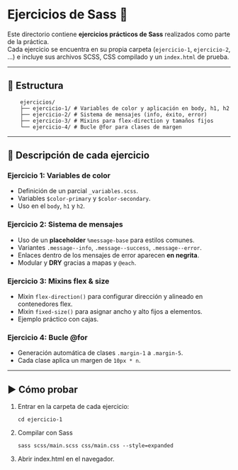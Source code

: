 # Ejercicios de Sass 🎯

Este directorio contiene **ejercicios prácticos de Sass** realizados como parte de la práctica.  
Cada ejercicio se encuentra en su propia carpeta (`ejercicio-1`, `ejercicio-2`, …) e incluye sus archivos SCSS, CSS compilado y un `index.html` de prueba.

---

## 📂 Estructura
``` 
    ejercicios/
    ├── ejercicio-1/ # Variables de color y aplicación en body, h1, h2
    ├── ejercicio-2/ # Sistema de mensajes (info, éxito, error)
    ├── ejercicio-3/ # Mixins para flex-direction y tamaños fijos
    └── ejercicio-4/ # Bucle @for para clases de margen
```

---

## 📝 Descripción de cada ejercicio

### Ejercicio 1: Variables de color
- Definición de un parcial `_variables.scss`.
- Variables `$color-primary` y `$color-secondary`.
- Uso en el `body`, `h1` y `h2`.

### Ejercicio 2: Sistema de mensajes
- Uso de un **placeholder** `%message-base` para estilos comunes.
- Variantes `.message--info`, `.message--success`, `.message--error`.
- Enlaces dentro de los mensajes de error aparecen **en negrita**.
- Modular y **DRY** gracias a mapas y `@each`.

### Ejercicio 3: Mixins flex & size
- Mixin `flex-direction()` para configurar dirección y alineado en contenedores flex.
- Mixin `fixed-size()` para asignar ancho y alto fijos a elementos.
- Ejemplo práctico con cajas.

### Ejercicio 4: Bucle @for
- Generación automática de clases `.margin-1` a `.margin-5`.
- Cada clase aplica un margen de `10px * n`.

---

## ▶️ Cómo probar
1. Entrar en la carpeta de cada ejercicio:
   ```
   cd ejercicio-1
2. Compilar con Sass
    ```
    sass scss/main.scss css/main.css --style=expanded
3. Abrir index.html en el navegador.